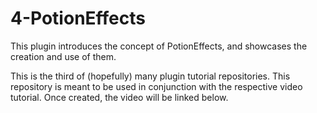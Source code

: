 4-PotionEffects
==============
This plugin introduces the concept of PotionEffects, and showcases the creation and use of them.

This is the third of (hopefully) many plugin tutorial repositories. This repository is meant to be used in conjunction with the respective video tutorial. Once created, the video will be linked below.
